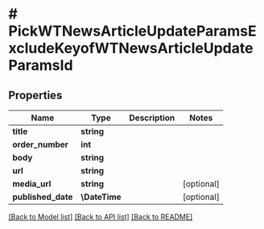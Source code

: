 # # PickWTNewsArticleUpdateParamsExcludeKeyofWTNewsArticleUpdateParamsId

## Properties

Name | Type | Description | Notes
------------ | ------------- | ------------- | -------------
**title** | **string** |  |
**order_number** | **int** |  |
**body** | **string** |  |
**url** | **string** |  |
**media_url** | **string** |  | [optional]
**published_date** | **\DateTime** |  | [optional]

[[Back to Model list]](../../README.md#models) [[Back to API list]](../../README.md#endpoints) [[Back to README]](../../README.md)
